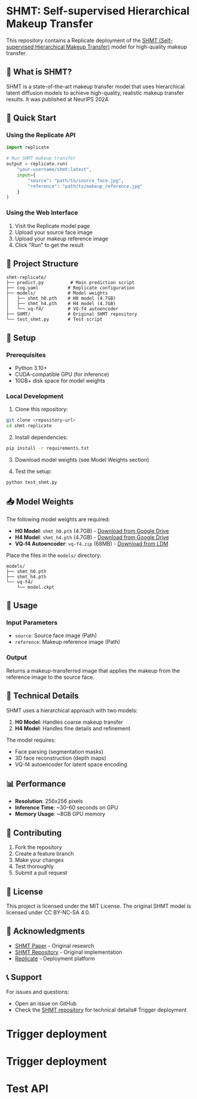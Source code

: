 # SHMT: Self-supervised Hierarchical Makeup Transfer

This repository contains a Replicate deployment of the [SHMT (Self-supervised Hierarchical Makeup Transfer)](https://github.com/snowfallingplum/SHMT) model for high-quality makeup transfer.

## 🎨 What is SHMT?

SHMT is a state-of-the-art makeup transfer model that uses hierarchical latent diffusion models to achieve high-quality, realistic makeup transfer results. It was published at NeurIPS 2024.

## 🚀 Quick Start

### Using the Replicate API

```python
import replicate

# Run SHMT makeup transfer
output = replicate.run(
    "your-username/shmt:latest",
    input={
        "source": "path/to/source_face.jpg",
        "reference": "path/to/makeup_reference.jpg"
    }
)
```

### Using the Web Interface

1. Visit the Replicate model page
2. Upload your source face image
3. Upload your makeup reference image
4. Click "Run" to get the result

## 📁 Project Structure

```
shmt-replicate/
├── predict.py          # Main prediction script
├── cog.yaml           # Replicate configuration
├── models/            # Model weights
│   ├── shmt_h0.pth    # H0 model (4.7GB)
│   ├── shmt_h4.pth    # H4 model (4.7GB)
│   └── vq-f4/         # VQ-f4 autoencoder
├── SHMT/              # Original SHMT repository
└── test_shmt.py       # Test script
```

## 🔧 Setup

### Prerequisites

- Python 3.10+
- CUDA-compatible GPU (for inference)
- 10GB+ disk space for model weights

### Local Development

1. Clone this repository:
```bash
git clone <repository-url>
cd shmt-replicate
```

2. Install dependencies:
```bash
pip install -r requirements.txt
```

3. Download model weights (see Model Weights section)

4. Test the setup:
```bash
python test_shmt.py
```

## 📥 Model Weights

The following model weights are required:

- **H0 Model**: `shmt_h0.pth` (4.7GB) - [Download from Google Drive](https://drive.google.com/file/d/1zed2At-qnIOXewkZsGq8GODEIxmaxMAE/view?usp=drive_link)
- **H4 Model**: `shmt_h4.pth` (4.7GB) - [Download from Google Drive](https://drive.google.com/file/d/19Kt-5wgqyLty_v8G-oez8COjDqEcApDF/view?usp=drive_link)
- **VQ-f4 Autoencoder**: `vq-f4.zip` (68MB) - [Download from LDM](https://ommer-lab.com/files/latent-diffusion/vq-f4.zip)

Place the files in the `models/` directory:
```
models/
├── shmt_h0.pth
├── shmt_h4.pth
└── vq-f4/
    └── model.ckpt
```

## 🎯 Usage

### Input Parameters

- `source`: Source face image (Path)
- `reference`: Makeup reference image (Path)

### Output

Returns a makeup-transferred image that applies the makeup from the reference image to the source face.

## 🔬 Technical Details

SHMT uses a hierarchical approach with two models:

1. **H0 Model**: Handles coarse makeup transfer
2. **H4 Model**: Handles fine details and refinement

The model requires:
- Face parsing (segmentation masks)
- 3D face reconstruction (depth maps)
- VQ-f4 autoencoder for latent space encoding

## 📊 Performance

- **Resolution**: 256x256 pixels
- **Inference Time**: ~30-60 seconds on GPU
- **Memory Usage**: ~8GB GPU memory

## 🤝 Contributing

1. Fork the repository
2. Create a feature branch
3. Make your changes
4. Test thoroughly
5. Submit a pull request

## 📄 License

This project is licensed under the MIT License. The original SHMT model is licensed under CC BY-NC-SA 4.0.

## 🙏 Acknowledgments

- [SHMT Paper](https://arxiv.org/abs/xxxx.xxxxx) - Original research
- [SHMT Repository](https://github.com/snowfallingplum/SHMT) - Original implementation
- [Replicate](https://replicate.com) - Deployment platform

## 📞 Support

For issues and questions:
- Open an issue on GitHub
- Check the [SHMT repository](https://github.com/snowfallingplum/SHMT) for technical details# Trigger deployment
# Trigger deployment
# Trigger deployment
# Test API
